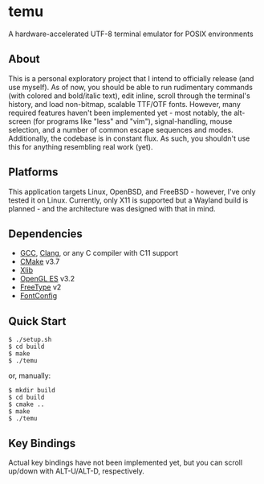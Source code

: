 # temu

A hardware-accelerated UTF-8 terminal emulator for POSIX environments

## About

This is a personal exploratory project that I intend to officially release (and use myself).
As of now, you should be able to run rudimentary commands (with colored and bold/italic text), edit inline, scroll through the terminal's history, and load non-bitmap, scalable TTF/OTF fonts.
However, many required features haven't been implemented yet - most notably, the alt-screen (for programs like "less" and "vim"), signal-handling, mouse selection, and a number of common escape sequences and modes. Additionally, the codebase is in constant flux.
As such, you shouldn't use this for anything resembling real work (yet).

## Platforms

This application targets Linux, OpenBSD, and FreeBSD - however, I've only tested it on Linux.
Currently, only X11 is supported but a Wayland build is planned - and the architecture was designed with that in mind.

## Dependencies

- [GCC], [Clang], or any C compiler with C11 support
- [CMake] v3.7
- [Xlib]
- [OpenGL ES] v3.2
- [FreeType] v2
- [FontConfig]

## Quick Start

```console
$ ./setup.sh
$ cd build
$ make
$ ./temu
```
or, manually:

```console
$ mkdir build
$ cd build
$ cmake ..
$ make
$ ./temu
```
## Key Bindings

Actual key bindings have not been implemented yet, but you can scroll up/down with ALT-U/ALT-D, respectively.

[GCC]: https://gcc.gnu.org/
[Clang]: https://clang.llvm.org/
[CMake]: https://cmake.org/
[Xlib]: https://www.x.org/wiki/
[OpenGL ES]: https://www.khronos.org/opengles/
[FreeType]: https://freetype.org/
[FontConfig]: https://www.freedesktop.org/wiki/Software/fontconfig/

